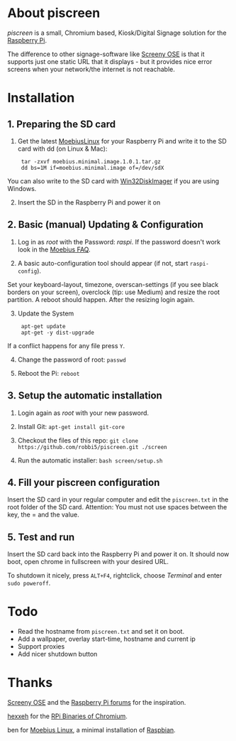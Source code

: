 # About piscreen

*piscreen* is a small, Chromium based, Kiosk/Digital Signage solution for the [Raspberry Pi](http://raspberrypi.org).


The difference to other signage-software like [Screeny OSE](https://github.com/wireload/screenly-ose) is that it supports just one static URL that it displays - but it provides nice error screens when your network/the internet is not reachable.

# Installation
## 1. Preparing the SD card

1. Get the latest [MoebiusLinux](http://moebiuslinux.sourceforge.net/) for your Raspberry Pi and write it to the SD card with dd (on Linux & Mac):

        tar -zxvf moebius.minimal.image.1.0.1.tar.gz
        dd bs=1M if=moebius.minimal.image of=/dev/sdX

  You can also write to the SD card with [Win32DiskImager](https://wiki.ubuntu.com/Win32DiskImager) if you are using Windows. 

2. Insert the SD in the Raspberry Pi and power it on

## 2. Basic (manual) Updating & Configuration

1. Log in as *root* with the Password: *raspi*. If the password doesn't work look in the [Moebius FAQ](http://moebiuslinux.sourceforge.net/documentation/faq/).

2. A basic auto-configuration tool should appear (if not, start `raspi-config`). 
  
  Set your keyboard-layout, timezone, overscan-settings (if you see black borders on your screen), overclock (tip: use Medium) and resize the root partition. A reboot should happen. After the resizing login again.

3. Update the System

        apt-get update
        apt-get -y dist-upgrade

  If a conflict happens for any file press `Y`.

4. Change the password of root: `passwd`

5. Reboot the Pi: `reboot`

## 3. Setup the automatic installation

1. Login again as *root* with your new password.

2. Install Git: `apt-get install git-core`

3. Checkout the files of this repo: `git clone https://github.com/robbi5/piscreen.git ./screen`

4. Run the automatic installer: `bash screen/setup.sh`

## 4. Fill your piscreen configuration

Insert the SD card in your regular computer and edit the `piscreen.txt` in the root folder of the SD card.
Attention: You must not use spaces between the key, the = and the value.

## 5. Test and run

Insert the SD card back into the Raspberry Pi and power it on. It should now boot, open chrome in fullscreen with your desired URL.

To shutdown it nicely, press `ALT+F4`, rightclick, choose *Terminal* and enter `sudo poweroff`.

# Todo

* Read the hostname from `piscreen.txt` and set it on boot.
* Add a wallpaper, overlay start-time, hostname and current ip
* Support proxies
* Add nicer shutdown button

# Thanks

[Screeny OSE](https://github.com/wireload/screenly-ose) and the [Raspberry Pi forums](http://www.raspberrypi.org/forum) for the inspiration.

[hexxeh](http://hexxeh.net) for the [RPi Binaries of Chromium](http://hexxeh.net/?p=328117859).

ben for [Moebius Linux](http://moebiuslinux.sourceforge.net), a minimal installation of [Raspbian](http://raspbian.org).
